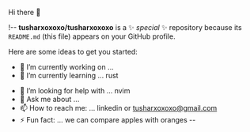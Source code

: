 Hi there 👋

!--
**tusharxoxoxo/tusharxoxoxo** is a ✨ _special_ ✨ repository because its `README.md` (this file) appears on your GitHub profile.

Here are some ideas to get you started:

- 🔭 I’m currently working on ...  
- 🌱 I’m currently learning ... rust
<!-- - 👯 I’m looking to collaborate on ... nahh nahhh not now -->
- 🤔 I’m looking for help with ... nvim
- 💬 Ask me about ...
- 📫 How to reach me: ... linkedin or tusharxoxoxo@gmail.com
- ⚡ Fun fact: ... we can compare apples with oranges
--
